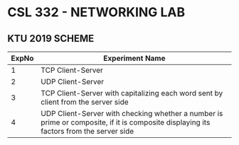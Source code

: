 # CSL 332 - NETWORKING LAB
## KTU 2019 SCHEME

| ExpNo | Experiment Name |
|----------|----------|
|1   | TCP Client-Server   |
|2   | UDP Client-Server   |
|3   | TCP Client-Server with capitalizing each word sent by client from the server side   |
|4   | UDP Client-Server with checking whether a number is prime or composite, if it is composite displaying its factors from the server side   |
